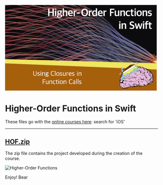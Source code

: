 <img src="https://raw.githubusercontent.com/bearc0025/onlineCourses/main/SwiftHOF/icon.png" alt="JSON in Swift" style="width:500px;"/>

# Higher-Order Functions in Swift

These files go with the [online courses here](https://amzn.to/3p0yrZk): search for 'iOS'

<hr/>

## [HOF.zip](https://github.com/bearc0025/onlineCourses/raw/main/SwiftHOF/HOF.zip)

The zip file contains the project developed during the creation of the course.

<img src="https://s3.amazonaws.com/CAPS-SSE/soju/ff36/4a9852ef-73a0-48b1-bd77-7f7699b7480f/SOJU_IMAGE?versionId=0bu5XNF0KLTwMoSinJ4MHEtC0I6m6fA9&X-Amz-Algorithm=AWS4-HMAC-SHA256&X-Amz-Date=20220811T170231Z&X-Amz-SignedHeaders=host&X-Amz-Expires=7200&X-Amz-Credential=AKIAWBV6LQ4QPLOTC37V%2F20220811%2Fus-east-1%2Fs3%2Faws4_request&X-Amz-Signature=0067386236a5d140b151089137c680c6692fd2595c7015e8057db70d7d2583b2" 
     alt="Higher-Order Functions" style="width:400px;"/>

Enjoy!
Bear

